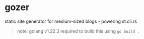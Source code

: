 # gozer
static site generator for medium-sized blogs - powering st.cli.rs

> note: golang v1.22.3 required to build this using ```go build .```
